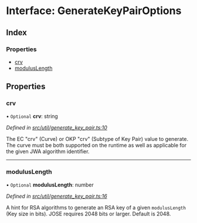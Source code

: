 # Interface: GenerateKeyPairOptions

## Index

### Properties

* [crv](_util_generate_key_pair_.generatekeypairoptions.md#crv)
* [modulusLength](_util_generate_key_pair_.generatekeypairoptions.md#moduluslength)

## Properties

### crv

• `Optional` **crv**: string

*Defined in [src/util/generate_key_pair.ts:10](https://github.com/panva/jose/blob/v3.3.1/src/util/generate_key_pair.ts#L10)*

The EC "crv" (Curve) or OKP "crv" (Subtype of Key Pair) value to generate.
The curve must be both supported on the runtime as well as applicable for
the given JWA algorithm identifier.

___

### modulusLength

• `Optional` **modulusLength**: number

*Defined in [src/util/generate_key_pair.ts:16](https://github.com/panva/jose/blob/v3.3.1/src/util/generate_key_pair.ts#L16)*

A hint for RSA algorithms to generate an RSA key of a given `modulusLength`
(Key size in bits). JOSE requires 2048 bits or larger. Default is 2048.
